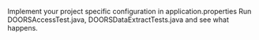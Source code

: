 Implement your project specific configuration in application.properties
Run DOORSAccessTest.java, DOORSDataExtractTests.java and see what happens.

